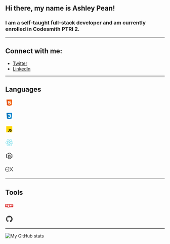 ## Hi there, my name is Ashley Pean!

### I am a self-taught full-stack developer and am currently enrolled in Codesmith PTRI 2. 

---

## Connect with me: 
- [Twitter](https://twitter.com/12sugarplums)
- [LinkedIn](https://www.linkedin.com/in/ashley-pean/)

---

## Languages
<img src = "img/html.svg" 
alt = "HTML" 
style = "display: inline; margin-right: 10px; width: 25px; height: 25px;" />

<img src = "img/css.svg" 
alt = "CSS" 
style = "display: inline; margin-right: 10px; width: 25px; height: 25px;" />

<img src = "img/javascript.svg" 
alt = "JavaScript" 
style = "display: inline; margin-right: 10px; width: 25px; height: 25px;" />

<img src = "img/react.svg" 
alt = "React" 
style = "display: inline; margin-right: 10px; width: 25px; height: 25px;" />

<img src = "img/nodejs.svg" 
alt = "NodeJS" 
style = "display: inline; margin-right: 10px; width: 25px; height: 25px;" />

<img src = "img/express.svg"
alt = "Express JS"
style = "display: inline; margin-right: 10px; width: 25px; height: 25px;" />

---
## Tools 
<img src = "img/npm.svg"
  alt = "npm"
  style = "display: inline; margin-right: 10px; width: 25px; height: 25px;" />

<img src = "img/github.svg"
  alt = "github"
  style = "display: inline; margin-right: 10px; width: 25px; height: 25px;" />

---

![My GitHub stats](https://github-readme-stats.vercel.app/api?username=ashleypean&show_icons=true&hide_border=true&hide=stars&count_private=true&theme=midnight-purple)
